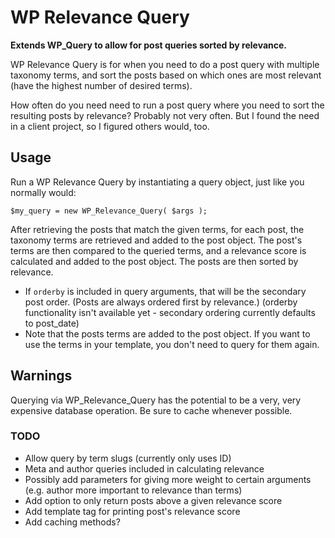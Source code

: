 # WP Relevance Query

**Extends WP_Query to allow for post queries sorted by relevance.**

WP Relevance Query is for when you need to do a post query with multiple taxonomy terms, and sort the posts based on which ones are most relevant (have the highest number of desired terms).

How often do you need need to run a post query where you need to sort the resulting posts by relevance? Probably not very often. But I found the need in a client project, so I figured others would, too.

## Usage
Run a WP Relevance Query by instantiating a query object, just like you normally would:

`$my_query = new WP_Relevance_Query( $args );`

After retrieving the posts that match the given terms, for each post, the taxonomy terms are retrieved and added to the post object. The post's terms are then compared to the queried terms, and a relevance score is calculated and added to the post object. The posts are then sorted by relevance.

- If `orderby` is included in query arguments, that will be the secondary post order. (Posts are always ordered first by relevance.)
(orderby functionality isn't available yet - secondary ordering currently defaults to post_date)
- Note that the posts terms are added to the post object. If you want to use the terms in your template, you don't need to query for them again.

## Warnings
Querying via WP_Relevance_Query has the potential to be a very, very expensive database operation. Be sure to cache whenever possible.

### TODO
- Allow query by term slugs (currently only uses ID)
- Meta and author queries included in calculating relevance
- Possibly add parameters for giving more weight to certain arguments (e.g. author more important to relevance than terms)
- Add option to only return posts above a given relevance score
- Add template tag for printing post's relevance score
- Add caching methods?